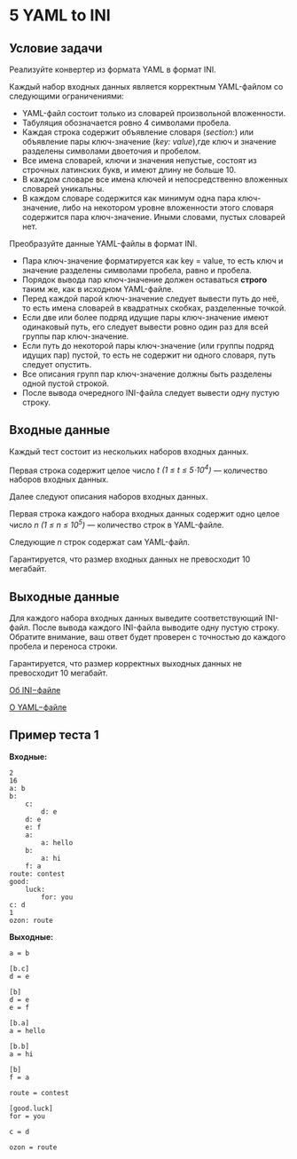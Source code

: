 # 5 YAML to INI

## Условие задачи
Реализуйте конвертер из формата YAML в формат INI.

Каждый набор входных данных является корректным YAML-файлом со следующими ограничениями:
 - YAML-файл состоит только из словарей произвольной вложенности.
 - Табуляция обозначается ровно 4 символами пробела.
 - Каждая строка содержит объявление словаря (*section:*) или объявление пары ключ-значение (*key: value*),где ключ и значение разделены символами двоеточия и пробелом.
 - Все имена словарей, ключи и значения непустые, состоят из строчных латинских букв, и имеют длину не больше 10.
 - В каждом словаре все имена ключей и непосредственно вложенных словарей уникальны.
 - В каждом словаре содержится как минимум одна пара ключ-значение, либо на некотором уровне вложенности этого словаря содержится пара ключ-значение. Иными словами, пустых словарей нет.

Преобразуйте данные YAML-файлы в формат INI.

 - Пара ключ-значение форматируется как key = value, то есть ключ и значение разделены символами пробела, равно и пробела.
 - Порядок вывода пар ключ-значение должен оставаться **строго** таким же, как в исходном YAML-файле.
 - Перед каждой парой ключ-значение следует вывести путь до неё, то есть имена словарей в квадратных скобках, разделенные точкой.
 - Если две или более подряд идущие пары ключ-значение имеют одинаковый путь, его следует вывести ровно один раз для всей группы пар ключ-значение.
 - Если путь до некоторой пары ключ-значение (или группы подряд идущих пар) пустой, то есть не содержит ни одного словаря, путь следует опустить.
 - Все описания групп пар ключ-значение должны быть разделены одной пустой строкой.
 - После вывода очередного INI-файла следует вывести одну пустую строку.

## Входные данные
Каждый тест состоит из нескольких наборов входных данных.

Первая строка содержит целое число *t (1 ≤ t ≤ 5⋅10<sup>4</sup>)* — количество наборов входных данных.

Далее следуют описания наборов входных данных.

Первая строка каждого набора входных данных содержит одно целое число *n (1 ≤ n ≤ 10<sup>5</sup>)*
— количество строк в YAML-файле.

Следующие *n* строк содержат сам YAML-файл.

Гарантируется, что размер входных данных не превосходит 10 мегабайт.

## Выходные данные
Для каждого набора входных данных выведите соответствующий INI-файл. После вывода каждого INI-файла выводите одну пустую строку.
Обратите внимание, ваш ответ будет проверен с точностью до каждого пробела и переноса строки.

Гарантируется, что размер корректных выходных данных не превосходит 10 мегабайт.

[Об INI−файле](https://en.wikipedia.org/wiki/INI_file)

[О YAML−файле](https://en.wikipedia.org/wiki/YAML)

## Пример теста 1
**Входные:**
```
2
16
a: b
b:
    c:
        d: e
    d: e
    e: f
    a:
        a: hello
    b:
        a: hi
    f: a
route: contest
good:
    luck:
        for: you
c: d
1
ozon: route
```
**Выходные:**
```
a = b

[b.c]
d = e

[b]
d = e
e = f

[b.a]
a = hello

[b.b]
a = hi

[b]
f = a

route = contest

[good.luck]
for = you

c = d

ozon = route
```
